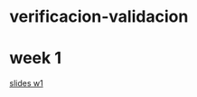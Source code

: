 # verificacion-validacion
# week 1
[slides w1](https://docs.google.com/presentation/d/12h7RjwYmXD3clyz-s4RrJMJhlrmmN4DaJucOjhf8rbE/edit?usp=sharing)
